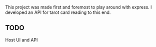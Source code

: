 This project was made first and foremost to play around with express. I developed an API for tarot card reading to this end.

## TODO
Host UI and API
